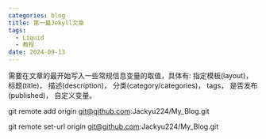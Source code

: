 ```yaml
---
categories: blog
title: 第一篇Jekyll文章
tags:
  - Liquid
  - 教程
date: 2024-09-13
---
```



需要在文章的最开始写入一些常规信息变量的取值，具体有:
指定模板(layout)， 
标题(title)， 
描述(description)， 
分类(category/categories)，
tags， 
是否发布(published)， 
自定义变量。

git remote add origin git@github.com:Jackyu224/My_Blog.git

git remote set-url origin git@github.com:Jackyu224/My_Blog.git
